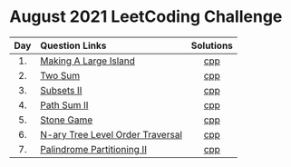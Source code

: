 # August 2021 LeetCoding Challenge

| Day | Question Links                                                                                                                               |                   Solutions                    |
| :-: | :------------------------------------------------------------------------------------------------------------------------------------------- | :--------------------------------------------: |
| 1.  | [Making A Large Island](https://leetcode.com/explore/challenge/card/august-leetcoding-challenge-2021/613/week-1-august-1st-august-7th/3835/) | [cpp](./01.%20Making%20A%20Large%20Island.cpp) |
| 2.  | [Two Sum](https://leetcode.com/explore/challenge/card/august-leetcoding-challenge-2021/613/week-1-august-1st-august-7th/3836/)               |          [cpp](./02.%20Two%20Sum.cpp)          |
| 3.  | [Subsets II](https://leetcode.com/explore/challenge/card/august-leetcoding-challenge-2021/613/week-1-august-1st-august-7th/3837/)            |        [cpp](./03.%20Subsets%20II.cpp)         |
| 4.  | [Path Sum II](https://leetcode.com/explore/challenge/card/august-leetcoding-challenge-2021/613/week-1-august-1st-august-7th/3838/)           |       [cpp](./04.%20Path%20Sum%20II.cpp)       |
| 5.  | [Stone Game](https://leetcode.com/explore/challenge/card/august-leetcoding-challenge-2021/613/week-1-august-1st-august-7th/3870/)           |       [cpp](./05.%20Stone%20Game.cpp)       |
| 6.  | [N-ary Tree Level Order Traversal](https://leetcode.com/explore/challenge/card/august-leetcoding-challenge-2021/613/week-1-august-1st-august-7th/3871/)           |       [cpp](./06.%20N-ary%20Tree%20Level%20Order%20Traversal.cpp)       |
| 7.  | [Palindrome Partitioning II](https://leetcode.com/explore/challenge/card/august-leetcoding-challenge-2021/613/week-1-august-1st-august-7th/3872/)           |       [cpp](./07.%20Palindrome%20Partitioning%20II.cpp)       |
